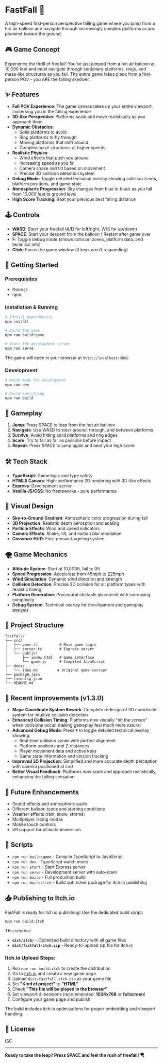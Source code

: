 # FastFall 🎈

A high-speed first-person perspective falling game where you jump from a hot air balloon and navigate through increasingly complex platforms as you plummet toward the ground.

## 🎮 Game Concept

Experience the thrill of freefall! You've just jumped from a hot air balloon at 10,000 feet and must navigate through stationary platforms, rings, and maze-like structures as you fall. The entire game takes place from a first-person POV - you ARE the falling skydiver.

## ✨ Features

- **Full POV Experience**: The game canvas takes up your entire viewport, immersing you in the falling experience
- **3D-like Perspective**: Platforms scale and move realistically as you approach them
- **Dynamic Obstacles**: 
  - Solid platforms to avoid
  - Ring platforms to fly through
  - Moving platforms that shift around
  - Complex maze structures at higher speeds
- **Realistic Physics**: 
  - Wind effects that push you around
  - Increasing speed as you fall
  - Camera shake and tilt based on movement
  - Precise 3D collision detection system
- **Debug Mode**: Toggle detailed technical overlay showing collision zones, platform positions, and game state
- **Atmospheric Progression**: Sky changes from blue to black as you fall from 10,000 feet to ground level
- **High Score Tracking**: Beat your previous best falling distance

## 🕹️ Controls

- **WASD**: Steer your freefall (A/D for left/right, W/S for up/down)
- **SPACE**: Start your descent from the balloon / Restart after game over
- **F**: Toggle debug mode (shows collision zones, platform data, and technical info)
- **Click**: Focus the game window (if keys aren't responding)

## 🚀 Getting Started

### Prerequisites
- Node.js
- npm

### Installation & Running

```bash
# Install dependencies
npm install

# Build the game
npm run build:game

# Start the development server
npm run serve
```

The game will open in your browser at `http://localhost:3000`

### Development

```bash
# Watch mode for development
npm run dev

# Build everything
npm run build
```

## 🎯 Gameplay

1. **Jump**: Press SPACE to leap from the hot air balloon
2. **Navigate**: Use WASD to steer around, through, and between platforms
3. **Survive**: Avoid hitting solid platforms and ring edges
4. **Score**: Try to fall as far as possible before impact
5. **Repeat**: Press SPACE to jump again and beat your high score

## 🛠️ Tech Stack

- **TypeScript**: Game logic and type safety
- **HTML5 Canvas**: High-performance 2D rendering with 3D-like effects
- **Express**: Development server
- **Vanilla JS/CSS**: No frameworks - pure performance

## 🎨 Visual Design

- **Sky-to-Ground Gradient**: Atmospheric color progression during fall
- **3D Projection**: Realistic depth perception and scaling
- **Particle Effects**: Wind and speed indicators
- **Camera Effects**: Shake, tilt, and motion blur simulation
- **Crosshair HUD**: First-person targeting system

## 🌪️ Game Mechanics

- **Altitude System**: Start at 10,000ft, fall to 0ft
- **Speed Progression**: Accelerate from 45mph to 225mph
- **Wind Simulation**: Dynamic wind direction and strength
- **Collision Detection**: Precise 3D collision for all platform types with realistic timing
- **Platform Generation**: Procedural obstacle placement with increasing complexity
- **Debug System**: Technical overlay for development and gameplay analysis

## 📁 Project Structure

```
fastfall/
├── src/
│   ├── game.ts          # Main game logic
│   ├── server.ts        # Express server
│   └── public/
│       ├── index.html   # Game interface
│       └── game.js      # Compiled JavaScript
├── docs/
│   └── idea.md         # Original game concept
├── package.json
├── tsconfig.json
└── README.md
```

## 🔧 Recent Improvements (v1.3.0)

- **Major Coordinate System Rework**: Complete redesign of 3D coordinate system for intuitive collision detection
- **Enhanced Collision Timing**: Platforms now visually "hit the screen" when collisions occur, making gameplay feel much more natural
- **Advanced Debug Mode**: Press `F` to toggle detailed technical overlay showing:
  - Real-time collision zones with perfect alignment
  - Platform positions and Z-distances
  - Player movement data and active keys
  - Game state information and version tracking
- **Improved 3D Projection**: Simplified and more accurate depth perception with camera positioned at z=0
- **Better Visual Feedback**: Platforms now scale and approach realistically, enhancing the falling sensation

## 🎯 Future Enhancements

- Sound effects and atmospheric audio
- Different balloon types and starting conditions
- Weather effects (rain, snow, storms)
- Multiplayer racing modes
- Mobile touch controls
- VR support for ultimate immersion

## 🔧 Scripts

- `npm run build:game` - Compile TypeScript to JavaScript
- `npm run dev` - TypeScript watch mode
- `npm run start` - Start Express server
- `npm run serve` - Development server with auto-open
- `npm run build` - Full production build
- `npm run build:itch` - Build optimized package for itch.io publishing

## 📤 Publishing to Itch.io

FastFall is ready for itch.io publishing! Use the dedicated build script:

```bash
npm run build:itch
```

This creates:
- **`dist/itch/`** - Optimized build directory with all game files
- **`dist/fastfall-itch.zip`** - Ready-to-upload zip file for itch.io

### Itch.io Upload Steps:
1. Run `npm run build:itch` to create the distribution
2. Go to [itch.io](https://itch.io) and create a new game page
3. Upload `dist/fastfall-itch.zip` as your game file
4. Set **"Kind of project"** to **"HTML"**
5. Check **"This file will be played in the browser"**
6. Set viewport dimensions (recommended: **1024x768** or **fullscreen**)
7. Configure your game page and publish!

The build includes itch.io optimizations for proper embedding and viewport handling.

## 📝 License

ISC

---

**Ready to take the leap? Press SPACE and feel the rush of freefall! 🪂**
